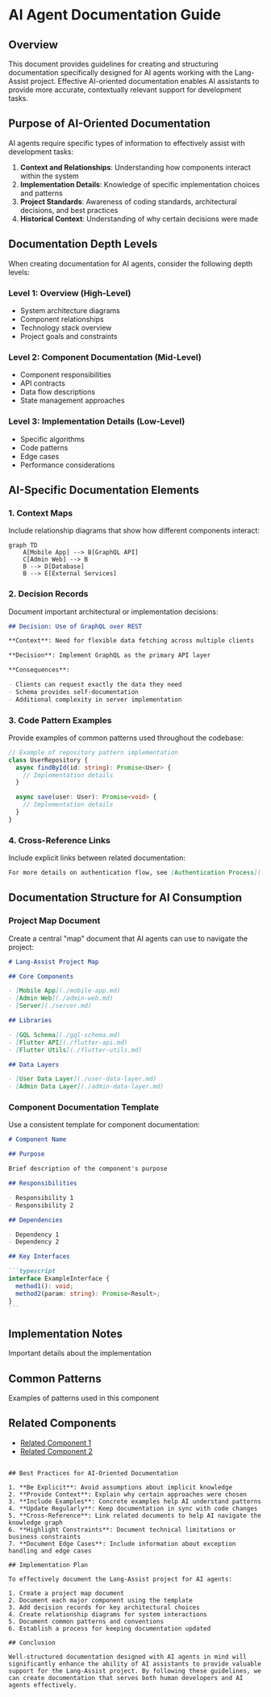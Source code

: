 # AI Agent Documentation Guide

## Overview

This document provides guidelines for creating and structuring documentation specifically designed for AI agents working with the Lang-Assist project. Effective AI-oriented documentation enables AI assistants to provide more accurate, contextually relevant support for development tasks.

## Purpose of AI-Oriented Documentation

AI agents require specific types of information to effectively assist with development tasks:

1. **Context and Relationships**: Understanding how components interact within the system
2. **Implementation Details**: Knowledge of specific implementation choices and patterns
3. **Project Standards**: Awareness of coding standards, architectural decisions, and best practices
4. **Historical Context**: Understanding of why certain decisions were made

## Documentation Depth Levels

When creating documentation for AI agents, consider the following depth levels:

### Level 1: Overview (High-Level)

- System architecture diagrams
- Component relationships
- Technology stack overview
- Project goals and constraints

### Level 2: Component Documentation (Mid-Level)

- Component responsibilities
- API contracts
- Data flow descriptions
- State management approaches

### Level 3: Implementation Details (Low-Level)

- Specific algorithms
- Code patterns
- Edge cases
- Performance considerations

## AI-Specific Documentation Elements

### 1. Context Maps

Include relationship diagrams that show how different components interact:

```mermaid
graph TD
    A[Mobile App] --> B[GraphQL API]
    C[Admin Web] --> B
    B --> D[Database]
    B --> E[External Services]
```

### 2. Decision Records

Document important architectural or implementation decisions:

```markdown
## Decision: Use of GraphQL over REST

**Context**: Need for flexible data fetching across multiple clients

**Decision**: Implement GraphQL as the primary API layer

**Consequences**:

- Clients can request exactly the data they need
- Schema provides self-documentation
- Additional complexity in server implementation
```

### 3. Code Pattern Examples

Provide examples of common patterns used throughout the codebase:

```typescript
// Example of repository pattern implementation
class UserRepository {
  async findById(id: string): Promise<User> {
    // Implementation details
  }

  async save(user: User): Promise<void> {
    // Implementation details
  }
}
```

### 4. Cross-Reference Links

Include explicit links between related documentation:

```markdown
For more details on authentication flow, see [Authentication Process](./authentication-process.md).
```

## Documentation Structure for AI Consumption

### Project Map Document

Create a central "map" document that AI agents can use to navigate the project:

```markdown
# Lang-Assist Project Map

## Core Components

- [Mobile App](./mobile-app.md)
- [Admin Web](./admin-web.md)
- [Server](./server.md)

## Libraries

- [GQL Schema](./gql-schema.md)
- [Flutter API](./flutter-api.md)
- [Flutter Utils](./flutter-utils.md)

## Data Layers

- [User Data Layer](./user-data-layer.md)
- [Admin Data Layer](./admin-data-layer.md)
```

### Component Documentation Template

Use a consistent template for component documentation:

````markdown
# Component Name

## Purpose

Brief description of the component's purpose

## Responsibilities

- Responsibility 1
- Responsibility 2

## Dependencies

- Dependency 1
- Dependency 2

## Key Interfaces

```typescript
interface ExampleInterface {
  method1(): void;
  method2(param: string): Promise<Result>;
}
```
````

## Implementation Notes

Important details about the implementation

## Common Patterns

Examples of patterns used in this component

## Related Components

- [Related Component 1](./related-component-1.md)
- [Related Component 2](./related-component-2.md)

```

## Best Practices for AI-Oriented Documentation

1. **Be Explicit**: Avoid assumptions about implicit knowledge
2. **Provide Context**: Explain why certain approaches were chosen
3. **Include Examples**: Concrete examples help AI understand patterns
4. **Update Regularly**: Keep documentation in sync with code changes
5. **Cross-Reference**: Link related documents to help AI navigate the knowledge graph
6. **Highlight Constraints**: Document technical limitations or business constraints
7. **Document Edge Cases**: Include information about exception handling and edge cases

## Implementation Plan

To effectively document the Lang-Assist project for AI agents:

1. Create a project map document
2. Document each major component using the template
3. Add decision records for key architectural choices
4. Create relationship diagrams for system interactions
5. Document common patterns and conventions
6. Establish a process for keeping documentation updated

## Conclusion

Well-structured documentation designed with AI agents in mind will significantly enhance the ability of AI assistants to provide valuable support for the Lang-Assist project. By following these guidelines, we can create documentation that serves both human developers and AI agents effectively.
```
